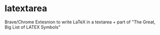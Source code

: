 # latextarea
Brave/Chrome Extesnion to write LaTeX in a textarea + part of "The Great, Big List of LATEX Symbols"
